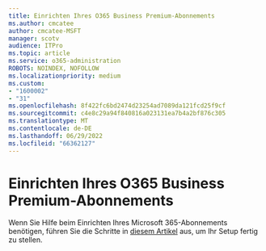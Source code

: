 ```yaml
---
title: Einrichten Ihres O365 Business Premium-Abonnements
ms.author: cmcatee
author: cmcatee-MSFT
manager: scotv
audience: ITPro
ms.topic: article
ms.service: o365-administration
ROBOTS: NOINDEX, NOFOLLOW
ms.localizationpriority: medium
ms.custom:
- "1600002"
- "31"
ms.openlocfilehash: 8f422fc6bd2474d23254ad7089da121fcd25f9cf
ms.sourcegitcommit: c4e8c29a94f840816a023131ea7b4a2bf876c305
ms.translationtype: MT
ms.contentlocale: de-DE
ms.lasthandoff: 06/29/2022
ms.locfileid: "66362127"
---
```

# <a name="setting-up-your-o365-business-premium-subscription"></a>Einrichten Ihres O365 Business Premium-Abonnements

Wenn Sie Hilfe beim Einrichten Ihres Microsoft 365-Abonnements benötigen, führen Sie die Schritte in [diesem Artikel](https://docs.microsoft.com/microsoft-365/admin/setup/business-set-up) aus, um Ihr Setup fertig zu stellen.
  